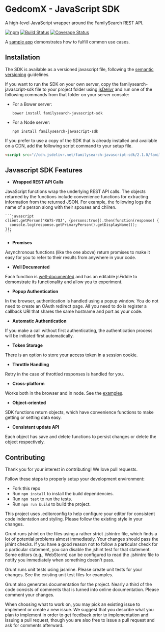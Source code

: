 # GedcomX - JavaScript SDK

A high-level JavaScript wrapper around the FamilySearch REST API.

[![npm](https://img.shields.io/npm/v/familysearch-javascript-sdk.svg)]()
[![Build Status](https://travis-ci.org/FamilySearch/familysearch-javascript-sdk.png)](https://travis-ci.org/FamilySearch/familysearch-javascript-sdk)
[![Coverage Status](https://coveralls.io/repos/FamilySearch/familysearch-javascript-sdk/badge.svg?branch=master)](https://coveralls.io/r/FamilySearch/familysearch-javascript-sdk?branch=master)

A [sample app](https://github.com/FamilySearch/javascript-sdk-sample-app) demonstrates how to fulfill common use cases.

## Installation

The SDK is available as a versioned javascript file, following the [semantic versioning](http://semver.org/) guidelines.

If you want to run the SDK on your own server, copy the familysearch-javascript-sdk file to your project folder using [jsDelivr](http://www.jsdelivr.com/#!familysearch-javascript-sdk) and run one of the following commands from that folder on your server console:

* For a Bower server:
  ```
  bower install familysearch-javascript-sdk
  ```

* For a Node server:
  ```
  npm install familysearch-javascript-sdk
  ```

If you prefer to use a copy of the SDK that is already installed and available on a CDN, add the following script command to your setup file.

  ```html
  <script src="//cdn.jsdelivr.net/familysearch-javascript-sdk/2.1.0/familysearch-javascript-sdk.min.js"></script>
  ```


## Javascript SDK Features

* **Wrapped REST API Calls**

 JavaScript functions wrap the underlying REST API calls.
The objects returned by the functions include convenience functions for extracting information from the returned JSON.
For example, the following logs the name of a person along with their spouses and chilren.

    ```javascript
    client.getPerson('KW7S-VQJ', {persons:true}).then(function(response) {
      console.log(response.getPrimaryPerson().getDisplayName());
    });
    ```

* **Promises**

 Asynchronous functions (like the one above) return promises to make it easy for you to refer to their results from anywhere in your code.

* **Well Documented**

 Each function is [well-documented](http://familysearch.github.io/familysearch-javascript-sdk)
and has an editable jsFiddle to demonstrate its functionality and allow you to experiment.

* **Popup Authentication**

 In the browser, authentication is handled using a popup window. You do not need to create an OAuth redirect page.
All you need to do is register a callback URI that shares the same hostname and port as your code.

* **Automatic Authentication**

 If you make a call without first authenticating, the authentication process will be initiated first automatically.

* **Token Storage**

 There is an option to store your access token in a session cookie.

* **Throttle Handling**

 Retry in the case of throttled responses is handled for you.

* **Cross-platform**

 Works both in the browser and in node. See the [examples](https://github.com/FamilySearch/familysearch-javascript-sdk/tree/master/examples).

* **Object-oriented**

 SDK functions return objects, which have convenience functions to make getting or setting data easy.

* **Consistent update API**

 Each object has save and delete functions to persist changes or delete the object respectively.


## Contributing

Thank you for your interest in contributing! We love pull requests.

Follow these steps to properly setup your development environment:

* Fork this repo
* Run `npm install` to install the build dependencies.
* Run `npm test` to run the tests.
* Run `npm run build` to build the project.

This project uses .editorconfig to help configure your editor for consistent code indentation and styling.
Please follow the existing style in your changes.

Grunt runs jshint on the files using a rather strict .jshintrc file, which finds a lot of potential problems almost immediately.
Your changes should pass the jshint checks.
If you have a good reason not to follow a particular check for a particular statement,
you can disable the jshint test for that statement.
Some editors (e.g., WebStorm) can be configured to read the .jshintrc file to notify you immediately when something doesn't pass.

Grunt runs unit tests using jasmine. Please create unit tests for your changes.
See the existing unit test files for examples.

Grunt also generates documentation for the project.
Nearly a third of the code consists of comments that is turned into online documentation.
Please comment your changes.

When choosing what to work on, you may pick an existing issue to implement or create a new issue.
We suggest that you describe what you plan to implement in order to get feedback prior to implementation and
issuing a pull request, though you are also free to issue a pull request and ask for comments afterward.
